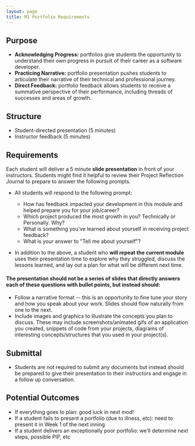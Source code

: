 ```yaml
---
layout: page
title: M1 Portfolio Requirements
---
```


## Purpose

* **Acknowledging Progress:** portfolios give students the opportunity to understand their own progress in pursuit of their career as a software developer.
* **Practicing Narrative:** portfolio presentation pushes students to articulate their narrative of their technical and professional journey.
* **Direct Feedback:** portfolio feedback allows students to receive a summative perspective of their performance, including threads of successes and areas of growth.

## Structure

* Student-directed presentation (5 minutes)
* Instructor feedback (5 minutes)

## Requirements

Each student will deliver a 5 minute **slide presentation** in front of your instructors. Students might find it helpful to review their Project Reflection Journal to prepare to answer the following prompts.

* All students will respond to the following prompt:
  * How has feedback impacted your development in this module and helped prepare you for your job/career?
  * Which project produced the most growth in you? Technically or Personally. Why?
  * What is something you've learned about yourself in receiving project feedback?
  * What is your answer to "Tell me about yourself"?

* In addition to the above, a student who **will repeat the current module** uses their presentation time to explore why they struggled, discuss the lessons learned, and lay out a plan for what will be different next time.

#### The presentation should not be a series of slides that directly answers each of these questions with bullet points, but instead should:

* Follow a narrative format -- this is an opportunity to fine tune your story and how you speak about your work. Slides should flow naturally from one to the next.
* Include images and graphics to illustrate the concepts you plan to discuss. These may include screenshots/animated gifs of an application you created, snippets of code from your projects, diagrams of interesting concepts/structures that you used in your project(s).

## Submittal

* Students are not required to submit any documents but instead should be prepared to give their presentation to their instructors and engage in a follow up conversation.

## Potential Outcomes

* If everything goes to plan: good luck in next mod!
* If a student fails to present a portfolio (due to illness, etc): need to present it in Week 1 of the next inning
* If a student delivers an exceptionally poor portfolio: we'll determine next steps, possible PIP, etc
